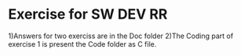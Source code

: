 # Exercise for SW DEV RR

1)Answers for two exerciss are in the Doc folder
2)The Coding part of exercise 1 is present the Code folder as C file.
